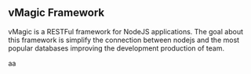vMagic Framework
------------
vMagic is a RESTFul framework for NodeJS applications.
The goal about this framework is simplify the connection between nodejs and the most popular databases improving the development production of team.


aa

